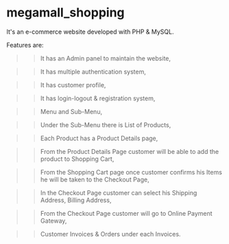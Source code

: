 # megamall_shopping
It's an e-commerce website developed with PHP & MySQL.

Features are:
>> It has an Admin panel to maintain the website,

>> It has multiple authentication system,

>> It has customer profile,

>> It has login-logout & registration system,

>> Menu and Sub-Menu,

>> Under the Sub-Menu there is List of Products,

>> Each Product has a Product Details page,

>> From the Product Details Page customer will be able to add the product to Shopping Cart,

>> From the Shopping Cart page once customer confirms his Items he will be taken to the Checkout Page,

>> In the Checkout Page customer can select his Shipping Address, Billing Address,

>> From the Checkout Page customer will go to Online Payment Gateway,

>> Customer Invoices & Orders under each Invoices.

